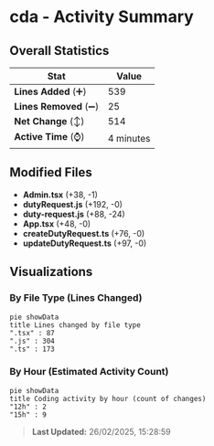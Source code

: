 # cda - Activity Summary 

## Overall Statistics

| Stat                   | Value                                                             |
| ---------------------- | ----------------------------------------------------------------- |
| **Lines Added** (➕)   | 539                                          |
| **Lines Removed** (➖) | 25                                        |
| **Net Change** (↕)    | 514                |
| **Active Time** (⌚)   | 4 minutes |


## Modified Files
- **Admin.tsx** (+38, -1)
- **dutyRequest.js** (+192, -0)
- **duty-request.js** (+88, -24)
- **App.tsx** (+48, -0)
- **createDutyRequest.ts** (+76, -0)
- **updateDutyRequest.ts** (+97, -0)

## Visualizations

### By File Type (Lines Changed)

```mermaid
pie showData
title Lines changed by file type
".tsx" : 87
".js" : 304
".ts" : 173
```

### By Hour (Estimated Activity Count)

```mermaid
pie showData
title Coding activity by hour (count of changes)
"12h" : 2
"15h" : 9
```


> **Last Updated:** 26/02/2025, 15:28:59